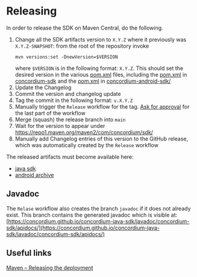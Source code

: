 # Releasing

In order to release the SDK on Maven Central, do the following.

1. Change all the SDK artifacts version to `X.Y.Z` where it previously was `X.Y.Z-SNAPSHOT`:
   from the root of the repository invoke
   ```
   mvn versions:set -DnewVersion=$VERSION
   ```
   where `$VERSION` is in the following format: `X.Y.Z`.
   This should set the desired version in the various [pom.xml](pom.xml) files, including
   the [pom.xml](concordium-sdk/pom.xml) in [concordium-sdk](concordium-sdk) and
   the [pom.xml](concordium-android-sdk/pom.xml) in [concordium-android-sdk/](concordium-android-sdk)
2. Update the Changelog
3. Commit the version and changelog update
4. Tag the commit in the following format: `v.X.Y.Z`
5. Manually trigger the `Release` workflow for the tag.
   [Ask for approval](https://github.com/orgs/Concordium/teams/java-sdk-publishers) for the last part of the workflow
6. Merge (squash) the release branch into `main`
7. Wait for the version to appear under https://repo1.maven.org/maven2/com/concordium/sdk/
8. Manually add Changelog entries of this version to the GitHub release,
   which was automatically created by the `Release` workflow

The released artifacts must become available here:

- [java sdk](https://central.sonatype.com/artifact/com.concordium.sdk/concordium-sdk)
- [android archive](https://central.sonatype.com/artifact/com.concordium.sdk/concordium-android-sdk)

## Javadoc

The `Relase` workflow also creates the branch `javadoc` if it does not already exist.
This branch contains the generated javadoc which is visible
at: [https://concordium.github.io/concordium-java-sdk/javadoc/concordium-sdk/apidocs/](https://concordium.github.io/concordium-java-sdk/javadoc/concordium-sdk/apidocs/)

## Useful links

[Maven – Releasing the deployment](https://central.sonatype.org/publish/release/)
